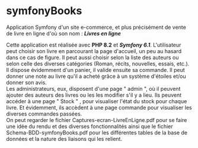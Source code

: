 # symfonyBooks
Application Symfony d'un site e-commerce, et plus précisément de vente de livre en ligne d'où son nom : <b><i>Livres en ligne</i></b>
<br />

Cette application est réalisée avec <b>PHP 8.2</b> et <b><i>Symfony 6.1</i></b>. L'utilisateur peut choisir son livre en parcourant la page d'accueil, un peu au hasard dans ce cas de figure. Il peut aussi choisir selon la liste des auteurs ou selon celle des diverses catégories (Roman, récits, nouvelles, essais, etc.). Il dispose évidemment  d'un panier, il valide ensuite sa commande. Il peut donner une note au livre qu'il a acheté grâce à un système d'étoiles et/ou donner son avis.
<br />
Les administrateurs, eux, disposent d'une page " admin ", où il peuvent ajouter des auteurs des livres ou les les modifier s'il y  a lieu. Ils peuvent accéder à une page " Stock " , pour visualiser l'état du stock pour chaque livre. Et évidemment, ils accèdent à une page commande pour visualiser les diverses commandes passées.
<br />
On peut regarder le fichier Captures-ecran-LivreEnLigne.pdf pour se faire une idée du rendu et des diverses fonctionnalités ainsi que le fichier Schema-BDD-symfonyBooks.pdf pour les différentes tables de la base de données et la nature des liaisons qui les relient. 
